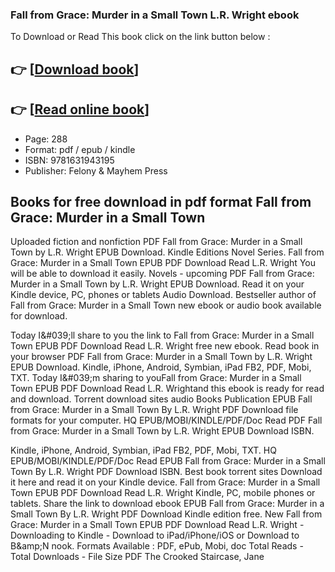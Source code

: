 ### Fall from Grace: Murder in a Small Town L.R. Wright ebook

To Download or Read This book click on the link button below :

## 👉  [**[Download book](http://filesbooks.info/download.php?group=book&from=github.com&id=720224&lnk=1079 "Download book")**]

## 👉  [**[Read online book](http://filesbooks.info/download.php?group=book&from=github.com&id=720224&lnk=1079 "Read online book")**]


* Page: 288
* Format: pdf / epub / kindle
* ISBN: 9781631943195
* Publisher: Felony &amp; Mayhem Press



## Books for free download in pdf format Fall from Grace: Murder in a Small Town


Uploaded fiction and nonfiction PDF Fall from Grace: Murder in a Small Town by L.R. Wright EPUB Download. Kindle Editions Novel Series. Fall from Grace: Murder in a Small Town EPUB PDF Download Read L.R. Wright You will be able to download it easily. Novels - upcoming PDF Fall from Grace: Murder in a Small Town by L.R. Wright EPUB Download. Read it on your Kindle device, PC, phones or tablets Audio Download. Bestseller author of Fall from Grace: Murder in a Small Town new ebook or audio book available for download.

Today I&amp;#039;ll share to you the link to Fall from Grace: Murder in a Small Town EPUB PDF Download Read L.R. Wright free new ebook. Read book in your browser PDF Fall from Grace: Murder in a Small Town by L.R. Wright EPUB Download. Kindle, iPhone, Android, Symbian, iPad FB2, PDF, Mobi, TXT. Today I&amp;#039;m sharing to youFall from Grace: Murder in a Small Town EPUB PDF Download Read L.R. Wrightand this ebook is ready for read and download. Torrent download sites audio Books Publication EPUB Fall from Grace: Murder in a Small Town By L.R. Wright PDF Download file formats for your computer. HQ EPUB/MOBI/KINDLE/PDF/Doc Read PDF Fall from Grace: Murder in a Small Town by L.R. Wright EPUB Download ISBN.

Kindle, iPhone, Android, Symbian, iPad FB2, PDF, Mobi, TXT. HQ EPUB/MOBI/KINDLE/PDF/Doc Read EPUB Fall from Grace: Murder in a Small Town By L.R. Wright PDF Download ISBN. Best book torrent sites Download it here and read it on your Kindle device. Fall from Grace: Murder in a Small Town EPUB PDF Download Read L.R. Wright Kindle, PC, mobile phones or tablets. Share the link to download ebook EPUB Fall from Grace: Murder in a Small Town By L.R. Wright PDF Download Kindle edition free. New Fall from Grace: Murder in a Small Town EPUB PDF Download Read L.R. Wright - Downloading to Kindle - Download to iPad/iPhone/iOS or Download to B&amp;amp;N nook. Formats Available : PDF, ePub, Mobi, doc Total Reads - Total Downloads - File Size PDF The Crooked Staircase, Jane






